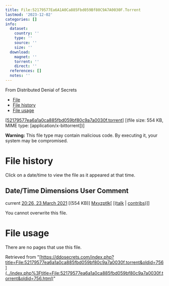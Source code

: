 ```yaml
---
title: File:52179577Ea6A1A0Ca885Fbd059Bf80C9A7A0030F.Torrent
lastmod: '2023-12-02'
categories: []
info:
  dataset:
    country: ''
    type: ''
    source: ''
    size: ''
  download:
    magnet: ''
    torrent: ''
    direct: ''
  references: []
  notes: ''
---
```




From Distributed Denial of Secrets

- [File](./File:52179577ea6a1a0ca885fbd059bf80c9a7a0030f.torrent.html#file)
- [File
history](./File:52179577ea6a1a0ca885fbd059bf80c9a7a0030f.torrent.html#filehistory)
- [File
usage](./File:52179577ea6a1a0ca885fbd059bf80c9a7a0030f.torrent.html#filelinks)

[[52179577ea6a1a0ca885fbd059bf80c9a7a0030f.torrent](../images/9/9b/52179577ea6a1a0ca885fbd059bf80c9a7a0030f.torrent "52179577ea6a1a0ca885fbd059bf80c9a7a0030f.torrent")]
‎[(file size: 554 KB, MIME type:
[application/x-bittorrent])]

**Warning:** This file type may contain malicious code. By executing it,
your system may be compromised.

# File history

Click on a date/time to view the file as it appeared at that time.

Date/Time Dimensions User Comment
---
current [20:26, 23 March 2021](../images/9/9b/52179577ea6a1a0ca885fbd059bf80c9a7a0030f.torrent) [(554 KB)] [Mxyzptlk](../index.php%3Ftitle=User:Mxyzptlk&action=edit&redlink=1.html "User:Mxyzptlk (page does not exist)")[ [([talk](../index.php%3Ftitle=User_talk:Mxyzptlk&action=edit&redlink=1.html "User talk:Mxyzptlk (page does not exist)") | [contribs](./Special:Contributions/Mxyzptlk.html "Special:Contributions/Mxyzptlk"))]]

You cannot overwrite this file.

# File usage

There are no pages that use this file.

Retrieved from
"[https://ddosecrets.com/index.php?title=File:52179577ea6a1a0ca885fbd059bf80c9a7a0030f.torrent&oldid=756](../index.php%3Ftitle=File:52179577ea6a1a0ca885fbd059bf80c9a7a0030f.torrent&oldid=756.html)"

